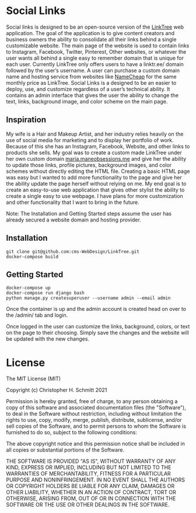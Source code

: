 # Social Links

Social links is designed to be an open-source version of the [LinkTree](https://linktr.ee/) web application. The goal of the application is to give content creators and business owners the ability to consolidate all their links behind a single customizable website. The main page of the website is used to contain links to Instagram, Facebook, Twitter, Pinterest, Other websites, or whatever the user wants all behind a single easy to remember domain that is unique for each user. Currently LinkTree only offers users to have a linktr.ee/ domain followed by the user’s username. A user can purchase a custom domain name and hosting service from websites like [NameCheap](https://www.namecheap.com/) for the same monthly price as LinkTree. Social Links is a designed to be an easier to deploy, use, and customize regardless of a user’s technical ability. It contains an admin interface that gives the user the ability to change the text, links, background image, and color scheme on the main page. 

## Inspiration
My wife is a Hair and Makeup Artist, and her industry relies heavily on the use of social media for marketing and to display her portfolio of work. Because of this she has an Instagram, Facebook, Website, and other links to products she sells. My goal was to create a custom made LinkTree under her own custom domain [maria.maneobsessions.me](maria.maneobsessions.me) and give her the ability to update those links, profile pictures, background images, and color schemes without directly editing the HTML file. Creating a basic HTML page was easy but I wanted to add more functionality to the page and give her the ability update the page herself without relying on me. My end goal is to create an easy-to-use web application that gives other stylist the ability to create a single easy to use webpage. I have plans for more customization and other functionality that I want to bring in the future.

Note: The Installation and Getting Started steps assume the user has already secured a website domain and hosting provider. 

## Installation
```
git clone git@github.com:cms-WebDesign/LinkTree.git
docker-compose build
```

## Getting Started
```
docker-compose up
docker-compose run django bash
python manage.py createsuperuser --username admin --email admin
```
Once the container is up and the admin account is created head on over to the /admin/ tab and login.

Once logged in the user can customize the links, background, colors, or text on the page to their choosing. Simply save the changes and the website will be updated with the new changes. 

# License
The MIT License (MIT)

Copyright (c) Christopher H. Schmitt 2021

Permission is hereby granted, free of charge, to any person obtaining a copy of this software and associated documentation files (the "Software"), to deal in the Software without restriction, including without limitation the rights to use, copy, modify, merge, publish, distribute, sublicense, and/or sell copies of the Software, and to permit persons to whom the Software is furnished to do so, subject to the following conditions:

The above copyright notice and this permission notice shall be included in all copies or substantial portions of the Software.

THE SOFTWARE IS PROVIDED "AS IS", WITHOUT WARRANTY OF ANY KIND, EXPRESS OR IMPLIED, INCLUDING BUT NOT LIMITED TO THE WARRANTIES OF MERCHANTABILITY, FITNESS FOR A PARTICULAR PURPOSE AND NONINFRINGEMENT. IN NO EVENT SHALL THE AUTHORS OR COPYRIGHT HOLDERS BE LIABLE FOR ANY CLAIM, DAMAGES OR OTHER LIABILITY, WHETHER IN AN ACTION OF CONTRACT, TORT OR OTHERWISE, ARISING FROM, OUT OF OR IN CONNECTION WITH THE SOFTWARE OR THE USE OR OTHER DEALINGS IN THE SOFTWARE.
